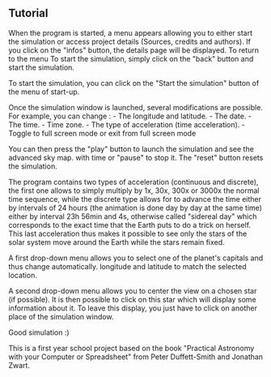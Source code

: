 ## Tutorial

When the program is started, a menu appears allowing you to either start the simulation or
access project details (Sources, credits and authors).
If you click on the "infos" button, the details page will be displayed. To return to the menu
To start the simulation, simply click on the "back" button and start the simulation.

To start the simulation, you can click on the "Start the simulation" button of the menu
of start-up.

Once the simulation window is launched, several modifications are possible.
For example, you can change :
    - The longitude and latitude.
    - The date.
    - The time.
    - Time zone.
    - The type of acceleration (time acceleration).
    - Toggle to full screen mode or exit from full screen mode

You can then press the "play" button to launch the simulation and see the advanced sky map.
with time or "pause" to stop it. The "reset" button resets the simulation.

The program contains two types of acceleration (continuous and discrete), the first one allows to simply
multiply by 1x, 30x, 300x or 3000x the normal time sequence, while the discrete type allows for
to advance the time either by intervals of 24 hours (the animation is done day by day at the same time)
either by interval 23h 56min and 4s, otherwise called "sidereal day" which corresponds to the exact time that the Earth
puts to do a trick on herself. This last acceleration thus makes it possible to see only the stars of the
solar system move around the Earth while the stars remain fixed.

A first drop-down menu allows you to select one of the planet's capitals and thus change automatically.
longitude and latitude to match the selected location.

A second drop-down menu allows you to center the view on a chosen star (if possible).
It is then possible to click on this star which will display some information about it.
To leave this display, you just have to click on another place of the simulation window.

Good simulation :)


This is a first year school project based on the book
"Practical Astronomy with your Computer or Spreadsheet" from Peter Duffett-Smith and Jonathan Zwart.
